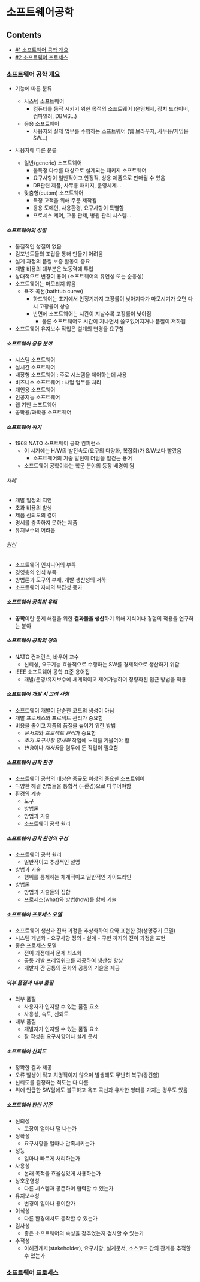 # 소프트웨어공학
## Contents
+ [#1 소프트웨어 공학 개요](#소프트웨어-공학-개요)
+ [#2 소프트웨어 프로세스](#소프트웨어-프로세스)

### 소프트웨어 공학 개요
+ 기능에 따른 분류
  + 시스템 소프트웨어
    + 컴퓨터를 동작 시키기 위한 목적의 소프트웨어 (운영체제, 장치 드라이버, 컴파일러, DBMS...)
  + 응용 소프트웨어
    + 사용자의 실제 업무를 수행하는 소프트웨어 (웹 브라우저, 사무용/게임용 SW...)

+ 사용자에 따른 분류
  + 일반(generic) 소프트웨어
    + 불특정 다수를 대상으로 설계되는 패키지 소프트웨어
    + 요구사항이 일반적이고 안정적, 상용 제품으로 판매될 수 있음
    + DB관련 제품, 사무용 패키지, 운영체제...
  + 맞춤형(cutom) 소프트웨어
    + 특정 고객을 위해 주문 제작됨
    + 응용 도메인, 사용환경, 요구사항이 특별함
    + 프로세스 제어, 교통 관제, 병원 관리 시스템...

##### 소프트웨어의 성질
+ 물질적인 성질이 없음
+ 컴포넌트들의 조립을 통해 만들기 어려움
+ 설계 과정의 품질 보증 활동이 중요
+ 개발 비용의 대부분은 노동력에 투입
+ 상대적으로 변경이 용이 (소프트웨어의 유연성 또는 순응성)
+ 소프트웨어는 마모되지 않음
  + 욕조 곡선(bathtub curve)
    + 하드웨어는 초기에서 안정기까지 고장률이 낮아지다가 마모시기가 오면 다시 고장률이 상승
    + 반면에 소프트웨어는 시간이 지날수록 고장률이 낮아짐
      + 물론 소프트웨어도 시간이 지나면서 쓸모없어지거나 품질이 저하됨
+ 소프트웨어 유지보수 작업은 설계의 변경을 요구함

##### 소프트웨어 응용 분야
+ 시스템 소프트웨어
+ 실시간 소프트웨어
+ 내장형 소프트웨어 : 주로 시스템을 제어하는데 사용
+ 비즈니스 소프트웨어 : 사업 업무를 처리
+ 개인용 소프트웨어
+ 인공지능 소프트웨어
+ 웹 기반 소프트웨어
+ 공학용/과학용 소프트웨어

##### 소프트웨어 위기
+ 1968 NATO 소프트웨어 공학 컨퍼런스
  + 이 시기에는 H/W의 발전속도(요구의 다양화, 복잡화)가 S/W보다 빨랐음
    + 소프트웨어의 기술 발전이 더딤을 일컫는 용어
  + 소프트웨어 공학이라는 학문 분야의 등장 배경이 됨

###### 사례
+ 개발 일정의 지연
+ 초과 비용의 발생
+ 제품 신뢰도의 결여
+ 명세를 충족하지 못하는 제품
+ 유지보수의 어려움

###### 원인
+ 소프트웨어 엔지니어의 부족
+ 경영층의 인식 부족
+ 방법론과 도구의 부재, 개발 생산성의 저하
+ 소프트웨어 자체의 복잡성 증가

##### 소프트웨어 공학의 유래
+ **공학**이란 문제 해결을 위한 **결과물을 생산**하기 위해 지식이나 경험의 적용을 연구하는 분야

##### 소프트웨어 공학의 정의
+ NATO 컨퍼런스, 바우어 교수
  + 신뢰성, 요구기능 효율적으로 수행하는 SW를 경제적으로 생산하기 위함
+ IEEE 소프트웨어 공학 표준 용어집
  + 개발/운영/유지보수에 체계적이고 제어가능하며 정량화된 접근 방법을 적용

##### 소프트웨어 개발 시 고려 사항
+ 소프트웨어 개발이 단순한 코드의 생성이 아님
+ 개발 프로세스와 프로젝트 관리가 중요함
+ 비용을 줄이고 제품의 품질을 높이기 위한 방법
  + *문서화*와 *프로젝트 관리*가 중요함
  + *초기 요구사항 명세화* 작업에 노력을 기울여야 함
  + *변경*이나 *재사용*을 염두에 둔 작업이 필요함

##### 소프트웨어 공학 환경
+ 소프트웨어 공학의 대상은 중규모 이상의 중요한 소프트웨어
+ 다양한 해결 방법들을 통합적 (=환경)으로 다루어야함
+ 환경의 계층
  + 도구
  + 방법론
  + 방법과 기술
  + 소프트웨어 공학 원리

##### 소프트웨어 공학 환경의 구성
+ 소프트웨어 공학 원리
  + 일반적이고 추상적인 설명
+ 방법과 기술
  + 행위를 통제하는 체계적이고 일반적인 가이드라인
+ 방법론 
  + 방법과 기술들의 집합
  + 프로세스(what)와 방법(how)를 함께 기술

##### 소프트웨어 프로세스 모델
+ 소프트웨어 생산과 진화 과정을 추상화하여 요약 표현한 것(생명주기 모델)
+ 시스템 개념화 - 요구사항 정의 - 설계 - 구현 까지의 전이 과정을 표현
+ 좋은 프로세스 모델
  + 전이 과정에서 문제 최소화
  + 공통 개발 프레임워크를 제공하여 생산성 향상
  + 개발자 간 공통의 문화와 공통의 기술을 제공

##### 외부 품질과 내부 품질
+ 외부 품질
  + 사용자가 인지할 수 있는 품질 요소
  + 사용성, 속도, 신뢰도
+ 내부 품질
  + 개발자가 인지할 수 있는 품질 요소
  + 잘 작성된 요구사항이나 설계 문서

##### 소프트웨어 신뢰도
+ 정확한 결과 제공
+ 오류 발생이 적고 치명적이지 않으며 발생해도 무난히 복구(강건함)
+ 신뢰도를 결정하는 척도는 다 다름
+ 위에 언급한 SW임에도 불구하고 욕조 곡선과 유사한 형태를 가지는 경우도 있음

##### 소프트웨어 판단 기준
+ 신뢰성
  + 고장이 얼마나 덜 나는가
+ 정확성
  + 요구사항을 얼마나 만족시키는가
+ 성능
  + 얼마나 빠르게 처리하는가
+ 사용성
  + 본래 목적을 효율성있게 사용하는가
+ 상호운영성
  + 다른 시스템과 공존하며 협력할 수 있는가
+ 유지보수성
  + 변경이 얼마나 용이한가
+ 이식성
  + 다른 환경에서도 동작할 수 있는가
+ 검사성
  + 좋은 소프트웨어의 속성을 갖추었는지 검사할 수 있는가
+ 추적성
  + 이해관계자(stakeholder), 요구사항, 설계문서, 소스코드 간의 관계를 추적할 수 있는가

### 소프트웨어 프로세스
